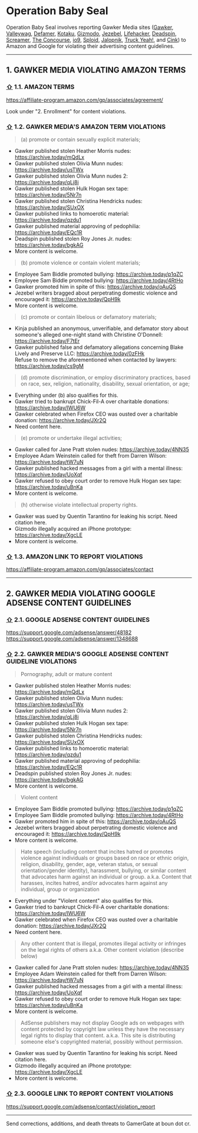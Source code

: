 # Operation Baby Seal

Operation Baby Seal involves reporting Gawker Media sites ([Gawker](https://archive.today/http://gawker.com/), [Valleywag](https://archive.today/http://valleywag.gawker.com/), [Defamer](https://archive.today/http://defamer.gawker.com/), [Kotaku](https://archive.today/http://kotaku.com/), [Gizmodo](https://archive.today/http://gizmodo.com/), [Jezebel](https://archive.today/http://jezebel.com/), [Lifehacker](https://archive.today/http://lifehacker.com/), [Deadspin](https://archive.today/http://deadspin.com/), [Screamer](https://archive.today/http://screamer.deadspin.com/), [The Concourse](https://archive.today/http://theconcourse.deadspin.com/), [io9](https://archive.today/http://io9.com/), [Sploid](https://archive.today/http://sploid.gizmodo.com/), [Jalopnik](https://archive.today/http://jalopnik.com/), [Truck Yeah!](https://archive.today/http://truckyeah.jalopnik.com/), and [Cink](https://archive.today/http://cink.hu/)) to Amazon and Google for violating their advertising content guidelines.

---

## 1. GAWKER MEDIA VIOLATING AMAZON TERMS 

### [⇧] 1.1. AMAZON TERMS

https://affiliate-program.amazon.com/gp/associates/agreement/

Look under "2. Enrollment" for content violations.

### [⇧] 1.2. GAWKER MEDIA'S AMAZON TERM VIOLATIONS

> (a) promote or contain sexually explicit materials;

* Gawker published stolen Heather Morris nudes: https://archive.today/mQdLx
* Gawker published stolen Olivia Munn nudes: https://archive.today/usTWx
* Gawker published stolen Olivia Munn nudes 2: https://archive.today/qLj8i
* Gawker published stolen Hulk Hogan sex tape: https://archive.today/5Nr7n
* Gawker published stolen Christina Hendricks nudes: https://archive.today/SUxOX
* Gawker published links to homoerotic material: https://archive.today/qzdu1
* Gawker published material approving of pedophilia: https://archive.today/EQc1R
* Deadspin published stolen Roy Jones Jr. nudes: https://archive.today/bgkAG
* More content is welcome.

> (b) promote violence or contain violent materials;

* Employee Sam Biddle promoted bullying: https://archive.today/p1qZC
* Employee Sam Biddle promoted bullying: https://archive.today/4RtHo
* Gawker promoted him in spite of this: https://archive.today/oAuQS
* Jezebel writers bragged about perpetrating domestic violence and encouraged it: https://archive.today/QpH9k
* More content is welcome.

> (c) promote or contain libelous or defamatory materials;

* Kinja published an anonymous, unverifiable, and defamator story about someone's alleged one-night stand with Christine O'Donnell: https://archive.today/F7tEr
* Gawker published false and defamatory allegations concerning Blake Lively and Preserve LLC: https://archive.today/0zFHk  
  Refuse to remove the aforementioned when contacted by lawyers: https://archive.today/cs9gM

> (d) promote discrimination, or employ discriminatory practices, based on race, sex, religion, nationality, disability, sexual orientation, or age;

* Everything under (b) also qualifies for this.
* Gawker tried to bankrupt Chick-Fil-A over charitable donations: https://archive.today/IWU6W
* Gawker celebrated when Firefox CEO was ousted over a charitable donation: https://archive.today/JXr2Q
* Need content here.

> (e) promote or undertake illegal activities;

* Gawker called for Jane Pratt stolen nudes: https://archive.today/4NN35
* Employee Adam Weinstein called for theft from Darren Wilson: https://archive.today/tW7uN
* Gawker published hacked messages from a girl with a mental illness: https://archive.today/UoXqf
* Gawker refused to obey court order to remove Hulk Hogan sex tape: https://archive.today/uBnKa
* More content is welcome.

> (h) otherwise violate intellectual property rights.

* Gawker was sued by Quentin Tarantino for leaking his script. Need citation here.
* Gizmodo illegally acquired an iPhone prototype: https://archive.today/XgcLE
* More content is welcome.

### [⇧] 1.3. AMAZON LINK TO REPORT VIOLATIONS

https://affiliate-program.amazon.com/gp/associates/contact

---

## 2. GAWKER MEDIA VIOLATING GOOGLE ADSENSE CONTENT GUIDELINES

### [⇧] 2.1. GOOGLE ADSENSE CONTENT GUIDELINES

https://support.google.com/adsense/answer/48182  
https://support.google.com/adsense/answer/1348688  

### [⇧] 2.2. GAWKER MEDIA'S GOOGLE ADSENSE CONTENT GUIDELINE VIOLATIONS

> Pornography, adult or mature content

* Gawker published stolen Heather Morris nudes: https://archive.today/mQdLx
* Gawker published stolen Olivia Munn nudes: https://archive.today/usTWx
* Gawker published stolen Olivia Munn nudes 2: https://archive.today/qLj8i
* Gawker published stolen Hulk Hogan sex tape: https://archive.today/5Nr7n
* Gawker published stolen Christina Hendricks nudes: https://archive.today/SUxOX
* Gawker published links to homoerotic material: https://archive.today/qzdu1
* Gawker published material approving of pedophilia: https://archive.today/EQc1R
* Deadspin published stolen Roy Jones Jr. nudes: https://archive.today/bgkAG
* More content is welcome.

> Violent content

* Employee Sam Biddle promoted bullying: https://archive.today/p1qZC
* Employee Sam Biddle promoted bullying: https://archive.today/4RtHo
* Gawker promoted him in spite of this: https://archive.today/oAuQS
* Jezebel writers bragged about perpetrating domestic violence and encouraged it: https://archive.today/QpH9k
* More content is welcome.

> Hate speech (including content that incites hatred or promotes violence against individuals or groups based on race or ethnic origin, religion, disability, gender, age, veteran status, or sexual orientation/gender identity), harassment, bullying, or similar content that advocates harm against an individual or group.
> a.k.a.
> Content that harasses, incites hatred, and/or advocates harm against any individual, group or organization

* Everything under "Violent content" also qualifies for this.
* Gawker tried to bankrupt Chick-Fil-A over charitable donations: https://archive.today/IWU6W
* Gawker celebrated when Firefox CEO was ousted over a charitable donation: https://archive.today/JXr2Q
* Need content here.

> Any other content that is illegal, promotes illegal activity or infringes on the legal rights of others
> a.k.a.
> Other content violation (describe below)

* Gawker called for Jane Pratt stolen nudes: https://archive.today/4NN35
* Employee Adam Weinstein called for theft from Darren Wilson: https://archive.today/tW7uN
* Gawker published hacked messages from a girl with a mental illness: https://archive.today/UoXqf
* Gawker refused to obey court order to remove Hulk Hogan sex tape: https://archive.today/uBnKa
* More content is welcome.

> AdSense publishers may not display Google ads on webpages with content protected by copyright law unless they have the necessary legal rights to display that content.
> a.k.a.
> This site is distributing someone else's copyrighted material, possibly without permission.

* Gawker was sued by Quentin Tarantino for leaking his script. Need citation here.
* Gizmodo illegally acquired an iPhone prototype: https://archive.today/XgcLE
* More content is welcome.

### [⇧] 2.3. GOOGLE LINK TO REPORT CONTENT VIOLATIONS

https://support.google.com/adsense/contact/violation_report

---

Send corrections, additions, and death threats to GamerGate at boun dot cr.

[⇧]:#operation-baby-seal